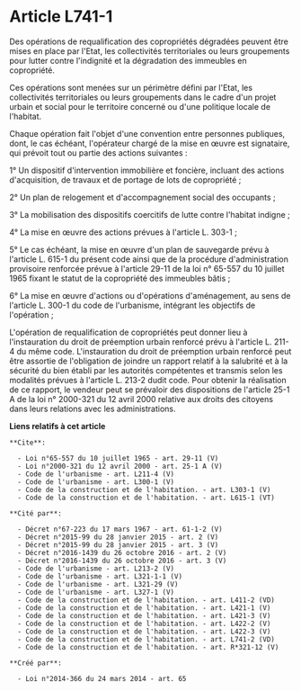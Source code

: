 # Article L741-1

Des opérations de requalification des copropriétés dégradées peuvent être mises en place par l'Etat, les collectivités
territoriales ou leurs groupements pour lutter contre l'indignité et la dégradation des immeubles en copropriété. 

Ces opérations sont menées sur un périmètre défini par l'Etat, les collectivités territoriales ou leurs groupements dans le
cadre d'un projet urbain et social pour le territoire concerné ou d'une politique locale de l'habitat. 

Chaque opération fait l'objet d'une convention entre personnes publiques, dont, le cas échéant, l'opérateur chargé de la mise
en œuvre est signataire, qui prévoit tout ou partie des actions suivantes : 

1° Un dispositif d'intervention immobilière et foncière, incluant des actions d'acquisition, de travaux et de portage de lots
de copropriété ; 

2° Un plan de relogement et d'accompagnement social des occupants ; 

3° La mobilisation des dispositifs coercitifs de lutte contre l'habitat indigne ; 

4° La mise en œuvre des actions prévues à l'article L. 303-1 ; 

5° Le cas échéant, la mise en œuvre d'un plan de sauvegarde prévu à l'article L. 615-1 du présent code ainsi que de la
procédure d'administration provisoire renforcée prévue à l'article 29-11 de la loi n° 65-557 du 10 juillet 1965 fixant le
statut de la copropriété des immeubles bâtis ; 

6° La mise en œuvre d'actions ou d'opérations d'aménagement, au sens de l'article L. 300-1 du code de l'urbanisme, intégrant
les objectifs de l'opération ; 

L'opération de requalification de copropriétés peut donner lieu à l'instauration du droit de préemption urbain renforcé prévu
à l'article L. 211-4 du même code. L'instauration du droit de préemption urbain renforcé peut être assortie de l'obligation
de joindre un rapport relatif à la salubrité et à la sécurité du bien établi par les autorités compétentes et transmis selon
les modalités prévues à l'article L. 213-2 dudit code. Pour obtenir la réalisation de ce rapport, le vendeur peut se
prévaloir des dispositions de l'article 25-1 A de la loi n° 2000-321 du 12 avril 2000 relative aux droits des citoyens dans
leurs relations avec les administrations.

**Liens relatifs à cet article**

	**Cite**:

	  - Loi n°65-557 du 10 juillet 1965 - art. 29-11 (V)
	  - Loi n°2000-321 du 12 avril 2000 - art. 25-1 A (V)
	  - Code de l'urbanisme - art. L211-4 (V)
	  - Code de l'urbanisme - art. L300-1 (V)
	  - Code de la construction et de l'habitation. - art. L303-1 (V)
	  - Code de la construction et de l'habitation. - art. L615-1 (VT)

	**Cité par**:

	  - Décret n°67-223 du 17 mars 1967 - art. 61-1-2 (V)
	  - Décret n°2015-99 du 28 janvier 2015 - art. 2 (V)
	  - Décret n°2015-99 du 28 janvier 2015 - art. 3 (V)
	  - Décret n°2016-1439 du 26 octobre 2016 - art. 2 (V)
	  - Décret n°2016-1439 du 26 octobre 2016 - art. 3 (V)
	  - Code de l'urbanisme - art. L213-2 (V)
	  - Code de l'urbanisme - art. L321-1-1 (V)
	  - Code de l'urbanisme - art. L321-29 (V)
	  - Code de l'urbanisme - art. L327-1 (V)
	  - Code de la construction et de l'habitation. - art. L411-2 (VD)
	  - Code de la construction et de l'habitation. - art. L421-1 (V)
	  - Code de la construction et de l'habitation. - art. L421-3 (V)
	  - Code de la construction et de l'habitation. - art. L422-2 (V)
	  - Code de la construction et de l'habitation. - art. L422-3 (V)
	  - Code de la construction et de l'habitation. - art. L741-2 (VD)
	  - Code de la construction et de l'habitation. - art. R*321-12 (V)

	**Créé par**:

	  - Loi n°2014-366 du 24 mars 2014 - art. 65
